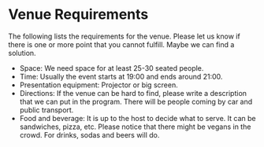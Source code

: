 # Venue Requirements

The following lists the requirements for the venue. Please let us know if there is one or more point that you cannot fulfill. Maybe we can find a solution.

 - Space: We need space for at least 25-30 seated people.
 - Time: Usually the event starts at 19:00 and ends around 21:00.
 - Presentation equipment: Projector or big screen.
 - Directions: If the venue can be hard to find, please write a description that we can put in the program. There will be people coming by car and public transport.
 - Food and beverage: It is up to the host to decide what to serve. It can be sandwiches, pizza, etc. Please notice that there might be vegans in the crowd. For drinks, sodas and beers will do.
